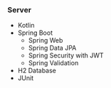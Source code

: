 ### Server

- Kotlin
- Spring Boot
  - Spring Web
  - Spring Data JPA
  - Spring Security with JWT
  - Spring Validation
- H2 Database
- JUnit